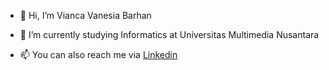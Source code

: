 - 👋 Hi, I’m Vianca Vanesia Barhan
<!-- - 👀 I’m interested in -->
- 🌱 I’m currently studying Informatics at Universitas Multimedia Nusantara
<!-- - 💞️ I’m looking to collaborate on ... --->
- 📫 You can also reach me via <a href="linkedin.com/in/vianca-vanesia-35a453243
">Linkedin</a>
<!-- - ⚡ Fun fact: ... -->

<!---
Vnesiav/Vnesiav is a ✨ special ✨ repository because its `README.md` (this file) appears on your GitHub profile.
You can click the Preview link to take a look at your changes.
--->
